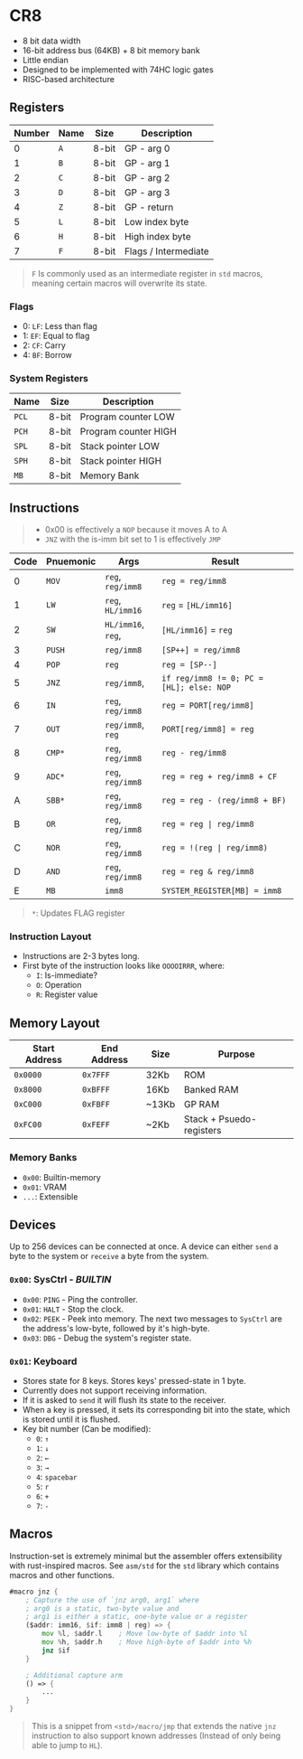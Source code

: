 # CR8

- 8 bit data width
- 16-bit address bus (64KB) + 8 bit memory bank
- Little endian
- Designed to be implemented with 74HC logic gates
- RISC-based architecture

## Registers

| Number | Name | Size  | Description          |
| ------ | ---- | ----- | -------------------- |
| 0      | `A`  | 8-bit | GP - arg 0           |
| 1      | `B`  | 8-bit | GP - arg 1           |
| 2      | `C`  | 8-bit | GP - arg 2           |
| 3      | `D`  | 8-bit | GP - arg 3           |
| 4      | `Z`  | 8-bit | GP - return          |
| 5      | `L`  | 8-bit | Low index byte       |
| 6      | `H`  | 8-bit | High index byte      |
| 7      | `F`  | 8-bit | Flags / Intermediate |

> `F` Is commonly used as an intermediate register in `std` macros, meaning
> certain macros will overwrite its state.

### Flags

- 0: `LF`: Less than flag
- 1: `EF`: Equal to flag
- 2: `CF`: Carry
- 4: `BF`: Borrow

### System Registers

| Name  | Size  | Description          |
| ----- | ----- | -------------------- |
| `PCL` | 8-bit | Program counter LOW  |
| `PCH` | 8-bit | Program counter HIGH |
| `SPL` | 8-bit | Stack pointer LOW    |
| `SPH` | 8-bit | Stack pointer HIGH   |
| `MB`  | 8-bit | Memory Bank          |

## Instructions

> - 0x00 is effectively a `NOP` because it moves A to A
> - `JNZ` with the is-imm bit set to 1 is effectively `JMP`

| Code | Pnuemonic | Args               | Result                                   |
| ---- | --------- | ------------------ | ---------------------------------------- |
| 0    | `MOV`     | `reg`, `reg/imm8`  | `reg = reg/imm8`                         |
| 1    | `LW`      | `reg`, `HL/imm16`  | `reg` = `[HL/imm16]`                     |
| 2    | `SW`      | `HL/imm16`, `reg`, | `[HL/imm16]` = `reg`                     |
| 3    | `PUSH`    | `reg/imm8`         | `[SP++] = reg/imm8`                      |
| 4    | `POP`     | `reg`              | `reg = [SP--]`                           |
| 5    | `JNZ`     | `reg/imm8`,        | `if reg/imm8 != 0; PC = [HL]; else: NOP` |
| 6    | `IN`      | `reg`, `reg/imm8`  | `reg = PORT[reg/imm8]`                   |
| 7    | `OUT`     | `reg/imm8`, `reg`  | `PORT[reg/imm8] = reg`                   |
| 8    | `CMP*`    | `reg`, `reg/imm8`  | `reg - reg/imm8`                         |
| 9    | `ADC*`    | `reg`, `reg/imm8`  | `reg = reg + reg/imm8 + CF`              |
| A    | `SBB*`    | `reg`, `reg/imm8`  | `reg = reg - (reg/imm8 + BF)`            |
| B    | `OR`      | `reg`, `reg/imm8`  | `reg = reg \| reg/imm8`                  |
| C    | `NOR`     | `reg`, `reg/imm8`  | `reg = !(reg \| reg/imm8)`               |
| D    | `AND`     | `reg`, `reg/imm8`  | `reg = reg & reg/imm8`                   |
| E    | `MB`      | `imm8`             | `SYSTEM_REGISTER[MB] = imm8`             |

> `*`: Updates FLAG register

### Instruction Layout

- Instructions are 2-3 bytes long.
- First byte of the instruction looks like `OOOOIRRR`, where:
  - `I`: Is-immediate?
  - `O`: Operation
  - `R`: Register value

## Memory Layout

| Start Address | End Address | Size  | Purpose                  |
| ------------- | ----------- | ----- | ------------------------ |
| `0x0000`      | `0x7FFF`    | 32Kb  | ROM                      |
| `0x8000`      | `0xBFFF`    | 16Kb  | Banked RAM               |
| `0xC000`      | `0xFBFF`    | ~13Kb | GP RAM                   |
| `0xFC00`      | `0xFEFF`    | ~2Kb  | Stack + Psuedo-registers |

### Memory Banks

- `0x00`: Builtin-memory
- `0x01`: VRAM
- `...`: Extensible

## Devices

Up to 256 devices can be connected at once. A device can either `send` a byte to
the system or `receive` a byte from the system.

### `0x00`: SysCtrl - _BUILTIN_

- `0x00`: `PING` - Ping the controller.
- `0x01`: `HALT` - Stop the clock.
- `0x02`: `PEEK` - Peek into memory. The next two messages to `SysCtrl` are the
  address's low-byte, followed by it's high-byte.
- `0x03`: `DBG` - Debug the system's register state.

### `0x01`: Keyboard

- Stores state for 8 keys. Stores keys' pressed-state in 1 byte.
- Currently does not support receiving information.
- If it is asked to `send` it will flush its state to the receiver.
- When a key is pressed, it sets its corresponding bit into the state, which is
  stored until it is flushed.
- Key bit number (Can be modified):
  - `0`: `↑`
  - `1`: `↓`
  - `2`: `←`
  - `3`: `→`
  - `4`: `spacebar`
  - `5`: `r`
  - `6`: `+`
  - `7`: `-`

## Macros

Instruction-set is extremely minimal but the assembler offers extensibility with
rust-inspired macros. See `asm/std` for the `std` library which contains macros
and other functions.

```asm
#macro jnz {
    ; Capture the use of `jnz arg0, arg1` where
    ; arg0 is a static, two-byte value and
    ; arg1 is either a static, one-byte value or a register
    ($addr: imm16, $if: imm8 | reg) => {
        mov %l, $addr.l    ; Move low-byte of $addr into %l
        mov %h, $addr.h    ; Move high-byte of $addr into %h
        jnz $if
    }

    ; Additional capture arm
    () => {
        ...
    }
}
```

> This is a snippet from `<std>/macro/jmp` that extends the native `jnz`
> instruction to also support known addresses (Instead of only being able to
> jump to `HL`).

